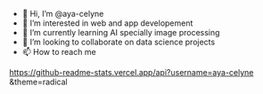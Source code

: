 - 👋 Hi, I’m @aya-celyne
- 👀 I’m interested in web and app developement
- 🌱 I’m currently learning AI specially image processing
- 💞️ I’m looking to collaborate on data science projects
- 📫 How to reach me 

<!---
aya-celyne/aya-celyne is a ✨ special ✨ repository because its `README.md` (this file) appears on your GitHub profile.
You can click the Preview link to take a look at your changes.
--->
https://github-readme-stats.vercel.app/api?username=aya-celyne &theme=radical
